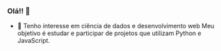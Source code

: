 ### Olá!! 👋



- 🌱 Tenho interesse em ciência de dados e desenvolvimento web Meu objetivo é estudar e participar de projetos que utilizam Python e JavaScript. 



